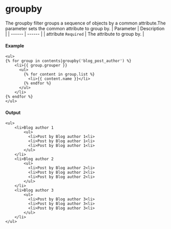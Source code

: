 # groupby
The groupby filter groups a sequence of objects by a common attribute.The parameter sets the common attribute to group by.
| Parameter | Description | 
|  ------  |  ------  | 
| attribute `Required` | The attribute to group by. | 


#### Example
```jinja2
<ul>
{% for group in contents|groupby('blog_post_author') %}
    <li>{{ group.grouper }}
      <ul>
        {% for content in group.list %}
          <li>{{ content.name }}</li>
        {% endfor %}
      </ul>
    </li>
{% endfor %}
</ul>
```

#### Output
```jinja2
<ul>
    <li>Blog author 1
        <ul>
          <li>Post by Blog author 1<li>
          <li>Post by Blog author 1<li>
          <li>Post by Blog author 1<li>
        </ul>
    </li>  
    <li>Blog author 2
        <ul>
          <li>Post by Blog author 2<li>
          <li>Post by Blog author 2<li>
          <li>Post by Blog author 2<li>
        </ul>
    </li>
    <li>Blog author 3
        <ul>
          <li>Post by Blog author 3<li>
          <li>Post by Blog author 3<li>
          <li>Post by Blog author 3<li>
        </ul>
    </li>
</ul>
```


